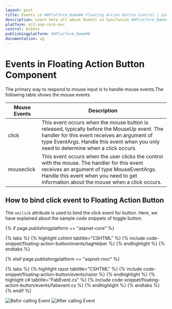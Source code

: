 ```yaml
---
layout: post
title: Events in ##Platform_Name## Floating Action Button Control | Syncfusion
description: Learn here all about Events in Syncfusion ##Platform_Name## Floating Action Button control of Syncfusion Essential JS 2 and more.
platform: ej2-asp-core-mvc
control: Events
publishingplatform: ##Platform_Name##
documentation: ug
---
```


# Events in Floating Action Button Component

The primary way to respond to mouse input is to handle mouse events.The following table shows the mouse events

| Mouse Events | Description |
| -------- | -------- |
| click | This event occurs when the mouse button is released, typically before the MouseUp     event. The handler for this event receives an argument of type EventArgs. Handle this event when you only need to determine when a click occurs. |
| mouseclick |  This event occurs when the user clicks the control with the mouse. The handler for this event receives an argument of type MouseEventArgs. Handle this event when you need to get information about the mouse when a click occurs. |

## How to bind click event to Floating Action Button

The `onclick` attribute is used to bind the click event for button. Here, we have explained about the sample code snippets of toggle button.

{% if page.publishingplatform == "aspnet-core" %}

{% tabs %}
{% highlight cshtml tabtitle="CSHTML" %}
{% include code-snippet/floating-action-button/events/tagHelper %}
{% endhighlight %}
{% endtabs %}

{% elsif page.publishingplatform == "aspnet-mvc" %}

{% tabs %}
{% highlight razor tabtitle="CSHTML" %}
{% include code-snippet/floating-action-button/events/razor %}
{% endhighlight %}
{% highlight c# tabtitle="FabEvent.cs" %}
{% include code-snippet/floating-action-button/events/fabevent.cs %}
{% endhighlight %}
{% endtabs %}
{% endif %}

![Befor calling Event](images/play-button.png)
![After calling Event](images/pause-button.png)